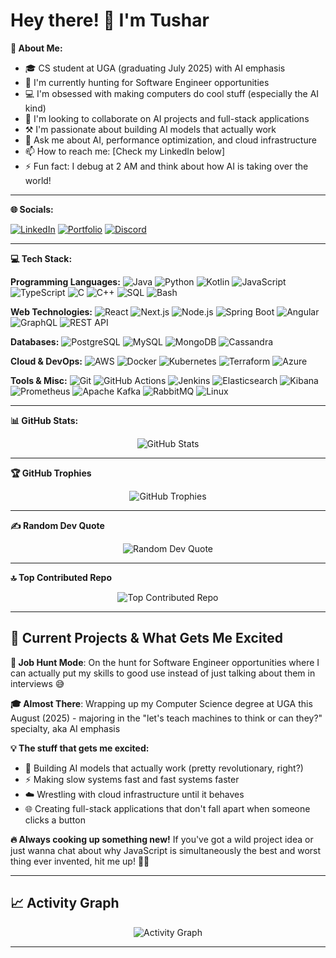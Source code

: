 # Hey there! 👋 I'm Tushar

**💫 About Me:**
- 🎓 CS student at UGA (graduating July 2025) with AI emphasis
- 🔭 I'm currently hunting for Software Engineer opportunities
- 💻 I'm obsessed with making computers do cool stuff (especially the AI kind)
- 🤖 I'm looking to collaborate on AI projects and full-stack applications
- ⚒️ I'm passionate about building AI models that actually work
- 🏫 Ask me about AI, performance optimization, and cloud infrastructure
- 📫 How to reach me: [Check my LinkedIn below]
- ⚡ Fun fact: I debug at 2 AM and think about how AI is taking over the world!

---

**🌐 Socials:**

[![LinkedIn](https://img.shields.io/badge/LinkedIn-%230077B5.svg?logo=linkedin&logoColor=white)](https://www.linkedin.com/in/tushar-mishra-7960b722b) 
[![Portfolio](https://img.shields.io/badge/Portfolio-%23000000.svg?logo=firefox&logoColor=white)](https://www.menacehecker.com) 
[![Discord](https://img.shields.io/badge/Discord-%237289DA.svg?logo=discord&logoColor=white)](https://discord.gg/Menace25)

---

**💻 Tech Stack:**

**Programming Languages:**
![Java](https://img.shields.io/badge/java-%23ED8B00.svg?style=for-the-badge&logo=java&logoColor=white) 
![Python](https://img.shields.io/badge/python-3670A0?style=for-the-badge&logo=python&logoColor=ffdd54) 
![Kotlin](https://img.shields.io/badge/kotlin-%230095D5.svg?style=for-the-badge&logo=kotlin&logoColor=white) 
![JavaScript](https://img.shields.io/badge/javascript-%23323330.svg?style=for-the-badge&logo=javascript&logoColor=%23F7DF1E) 
![TypeScript](https://img.shields.io/badge/typescript-%23007ACC.svg?style=for-the-badge&logo=typescript&logoColor=white) 
![C](https://img.shields.io/badge/c-%2300599C.svg?style=for-the-badge&logo=c&logoColor=white) 
![C++](https://img.shields.io/badge/c++-%2300599C.svg?style=for-the-badge&logo=c%2B%2B&logoColor=white) 
![SQL](https://img.shields.io/badge/sql-%23336791.svg?style=for-the-badge&logo=postgresql&logoColor=white) 
![Bash](https://img.shields.io/badge/bash-%23121011.svg?style=for-the-badge&logo=gnu-bash&logoColor=white)

**Web Technologies:**
![React](https://img.shields.io/badge/react-%2320232a.svg?style=for-the-badge&logo=react&logoColor=%2361DAFB) 
![Next.js](https://img.shields.io/badge/next.js-%23000000.svg?style=for-the-badge&logo=nextdotjs&logoColor=white) 
![Node.js](https://img.shields.io/badge/node.js-6DA55F?style=for-the-badge&logo=node.js&logoColor=white) 
![Spring Boot](https://img.shields.io/badge/spring%20boot-%236DB33F.svg?style=for-the-badge&logo=spring&logoColor=white) 
![Angular](https://img.shields.io/badge/angular-%23DD0031.svg?style=for-the-badge&logo=angular&logoColor=white) 
![GraphQL](https://img.shields.io/badge/-GraphQL-E10098?style=for-the-badge&logo=graphql&logoColor=white) 
![REST API](https://img.shields.io/badge/REST%20API-%23FF6B6B.svg?style=for-the-badge&logo=postman&logoColor=white)

**Databases:**
![PostgreSQL](https://img.shields.io/badge/postgresql-%23336791.svg?style=for-the-badge&logo=postgresql&logoColor=white) 
![MySQL](https://img.shields.io/badge/mysql-%2300f.svg?style=for-the-badge&logo=mysql&logoColor=white) 
![MongoDB](https://img.shields.io/badge/MongoDB-%234ea94b.svg?style=for-the-badge&logo=mongodb&logoColor=white) 
![Cassandra](https://img.shields.io/badge/cassandra-%231287B1.svg?style=for-the-badge&logo=apache-cassandra&logoColor=white)

**Cloud & DevOps:**
![AWS](https://img.shields.io/badge/AWS-%23FF9900.svg?style=for-the-badge&logo=amazon-aws&logoColor=white) 
![Docker](https://img.shields.io/badge/docker-%230db7ed.svg?style=for-the-badge&logo=docker&logoColor=white) 
![Kubernetes](https://img.shields.io/badge/kubernetes-%23326ce5.svg?style=for-the-badge&logo=kubernetes&logoColor=white) 
![Terraform](https://img.shields.io/badge/terraform-%235835CC.svg?style=for-the-badge&logo=terraform&logoColor=white) 
![Azure](https://img.shields.io/badge/azure-%230072C6.svg?style=for-the-badge&logo=azure-devops&logoColor=white)

**Tools & Misc:**
![Git](https://img.shields.io/badge/git-%23F05033.svg?style=for-the-badge&logo=git&logoColor=white) 
![GitHub Actions](https://img.shields.io/badge/github%20actions-%232671E5.svg?style=for-the-badge&logo=githubactions&logoColor=white) 
![Jenkins](https://img.shields.io/badge/jenkins-%232C5263.svg?style=for-the-badge&logo=jenkins&logoColor=white) 
![Elasticsearch](https://img.shields.io/badge/elasticsearch-%23005571.svg?style=for-the-badge&logo=elasticsearch&logoColor=white) 
![Kibana](https://img.shields.io/badge/kibana-%23005571.svg?style=for-the-badge&logo=kibana&logoColor=white) 
![Prometheus](https://img.shields.io/badge/prometheus-%23E6522C.svg?style=for-the-badge&logo=prometheus&logoColor=white) 
![Apache Kafka](https://img.shields.io/badge/apache%20kafka-%23000000.svg?style=for-the-badge&logo=apache-kafka&logoColor=white) 
![RabbitMQ](https://img.shields.io/badge/rabbitmq-%23FF6600.svg?style=for-the-badge&logo=rabbitmq&logoColor=white) 
![Linux](https://img.shields.io/badge/linux-%23FCC624.svg?style=for-the-badge&logo=linux&logoColor=black)

---

**📊 GitHub Stats:**

<div align="center">
  <img src="https://github-readme-stats.vercel.app/api?username=MenaceHecker&theme=dark&hide_border=false&include_all_commits=true&count_private=true&show_icons=true&cache_seconds=1800" alt="GitHub Stats" />
</div>

---

**🏆 GitHub Trophies**

<div align="center">
  <img src="https://github-profile-trophy.vercel.app/?username=MenaceHecker&theme=radical&no-frame=false&no-bg=false&margin-w=4&cache_seconds=1800" alt="GitHub Trophies" />
</div>

---

**✍️ Random Dev Quote**

<div align="center">
  <img src="https://quotes-github-readme.vercel.app/api?type=horizontal&theme=radical" alt="Random Dev Quote" />
</div>

---

**🔝 Top Contributed Repo**

<div align="center">
  <img src="https://github-contributor-stats.vercel.app/api?username=MenaceHecker&limit=5&theme=dark&combine_all_yearly_contributions=true&cache_seconds=1800" alt="Top Contributed Repo" />
</div>

---

## 🚀 Current Projects & What Gets Me Excited

**🎯 Job Hunt Mode**: On the hunt for Software Engineer opportunities where I can actually put my skills to good use instead of just talking about them in interviews 😅

**🎓 Almost There**: Wrapping up my Computer Science degree at UGA this August (2025) - majoring in the "let's teach machines to think or can they?" specialty, aka AI emphasis

**💡 The stuff that gets me excited:**
- 🤖 Building AI models that actually work (pretty revolutionary, right?)
- ⚡ Making slow systems fast and fast systems faster
- ☁️ Wrestling with cloud infrastructure until it behaves
- 🌐 Creating full-stack applications that don't fall apart when someone clicks a button

**🔥 Always cooking up something new!** If you've got a wild project idea or just wanna chat about why JavaScript is simultaneously the best and worst thing ever invented, hit me up! 🐱‍💻

---

## 📈 Activity Graph

<div align="center">
  <img src="https://github-readme-activity-graph.vercel.app/graph?username=MenaceHecker&theme=react-dark&cache_seconds=1800" alt="Activity Graph" />
</div>

---

<!-- Proudly created with GPRM ( https://gprm.itsvg.in ) -->
